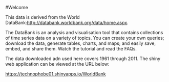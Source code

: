 #Welcome

This data is derived from the World DataBank:http://databank.worldbank.org/data/home.aspx. 

The DataBank is an analysis and visualisation tool that contains collections of time series data on a variety of topics. You can create your own queries; download the data, generate tables, charts, and maps; and easily save, embed, and share them. Watch the tutorial and read the FAQs.

The data downloaded adn used here covers 1961 through 2011. The shiny web application can be viewed at the URL below:

https://technophobe01.shinyapps.io/WorldBank
